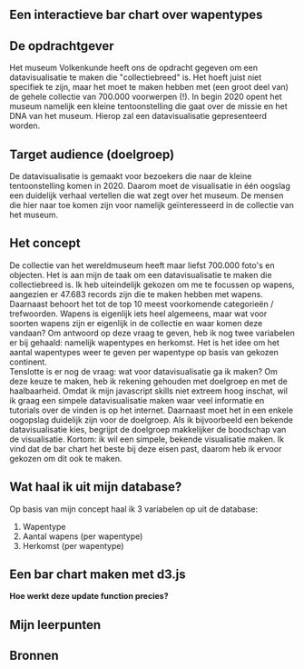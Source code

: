 ## Een interactieve bar chart over wapentypes


## De opdrachtgever 
Het museum Volkenkunde heeft ons de opdracht gegeven om een datavisualisatie te maken die "collectiebreed" is. Het hoeft juist niet specifiek te zijn, maar het moet te maken hebben met (een groot deel van) de gehele collectie van 700.000 voorwerpen (!). In begin 2020 opent het museum namelijk een kleine tentoonstelling die gaat over de missie en het DNA van het museum. Hierop zal een datavisualisatie gepresenteerd worden.

## Target audience (doelgroep)
De datavisualisatie is gemaakt voor bezoekers die naar de kleine tentoonstelling komen in 2020. Daarom moet de visualisatie in één oogslag een duidelijk verhaal vertellen die wat zegt over het museum. De mensen die hier naar toe komen zijn voor namelijk geïnteresseerd in de collectie van het museum.

## Het concept
De collectie van het wereldmuseum heeft maar liefst 700.000 foto's en objecten. Het is aan mijn de taak om een datavisualisatie te maken die collectiebreed is. Ik heb uiteindelijk gekozen om me te focussen op wapens, aangezien er 47.683 records zijn die te maken hebben met wapens. Daarnaast behoort het tot de top 10 meest voorkomende categorieën / trefwoorden. Wapens is eigenlijk iets heel algemeens, maar wat voor soorten wapens zijn er eigenlijk in de collectie en waar komen deze vandaan? Om antwoord op deze vraag te geven, heb ik nog twee variabelen er bij gehaald: namelijk wapentypes en herkomst. Het is het idee om het aantal wapentypes weer te geven per wapentype op basis van gekozen continent.
<br>
Tenslotte is er nog de vraag: wat voor datavisualisatie ga ik maken? Om deze keuze te maken, heb ik rekening gehouden met doelgroep en met de haalbaarheid. Omdat ik mijn javascript skills niet extreem hoog inschat, wil ik graag een simpele datavisualisatie maken waar veel informatie en tutorials over de vinden is op het internet. Daarnaast moet het in een enkele oogopslag duidelijk zijn voor de doelgroep. Als ik bijvoorbeeld een bekende datavisualisatie kies, begrijpt de doelgroep makkelijker de boodschap van de visualisatie. Kortom: ik wil een simpele, bekende visualisatie maken. Ik vind dat de bar chart het beste bij deze eisen past, daarom heb ik ervoor gekozen om dit ook te maken.
<br>


## Wat haal ik uit mijn database?
Op basis van mijn concept haal ik 3 variabelen op uit de database:
1. Wapentype
2. Aantal wapens (per wapentype)
3. Herkomst (per wapentype)

## Een bar chart maken met d3.js

<b>Hoe werkt deze update function precies?</b>

## Mijn leerpunten

## Bronnen
